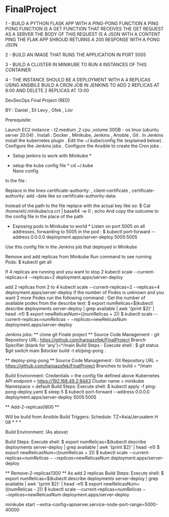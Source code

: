 # FinalProject

1 - BUILD A PYTHON FLASK APP WITH A PING-PONG FUNCTION
    A PING PONG FUNCTION IS A GET FUNCTION THAT RECEIVES THE GET
    REQUEST AS A SERVER
    THE BODY OF THIS REQUEST IS A JSON WITH A CONTENT PING
    THE FLAK APP SHROUD RETURNS A 200 RESPONSE WITH A PONG JSON

2 - BUILD AN IMAGE THAT RUNS THE APPLICATION IN PORT 5005

3 - BUILD A CLUSTER IN MINIKUBE TO RUN 4 INSTANCES OF THIS CONTAINER

4 - THE INSTANCE SHOULD BE A DEPLOYMENT WITH A 4 REPLICAS
    USING ANSIBILE BUILD A CRON JOB IN JENKINS TO ADD 2 REPLICAS AT
    8:00 AND DELETE 2 REPLICAS AT 13:00



DevSecOps  Final Project (RED)

BY : Daniel , Eli Levy , Ofek , Lior  


Prerequisite:

 Launch EC2 instance - t2.medium ,2 cpu ,volume 30GB - os  linux (ubuntu server 20.04) .
Install : Docker , Minikube, Jenkins , Ansible , Git .
In Jenkins install the kubernetes plugin .
Edit the ~/.kube/config file (explained below) .
Configure the Jenkins jobs .
Configure the Ansible to create the Cron jobs .





* Setup jenkins to work with Minikube  *

 * setup the kube config file *
cd ~/.kube  
Nano config 

In the file :

Replace  in the lines     certificate-authority:  ,  client-certificate  , certificate-authority:
add -date  like so  certificate-authority-data:
  
Instead of the path to the file replace with the actual key like so:
$ Cat  /home/eli/.minikube/ca.crt  | base64 -w 0 ; echo
And copy the outcome to the config file in the place of the path 

  * Exposing pods in Minikube to world   *
Listen on port 5005 on all addresses, forwarding to 5005 in the pod :
$ kubectl port-forward --address 0.0.0.0  deployment.apps/server-deploy  5005:5005

Use this config file in the Jenkins job that deployed in  Minikube 




Remove and add replicas from Minikube
Run command to see running Pods: 
$ kubectl get all

If  4 replicas are running  and you want to stop 2 
kubectl scale --current-replicas=4 --replicas=2 deployment.apps/server-deploy

add 2 replicas from 2 to 4
kubectl scale --current-replicas=2 --replicas=4 deployment.apps/server-deploy
if the number of Podes is unknown  and you want 2 more Podes
run the following command :
Get the number of available podes  from the describe text:
$ export numRelicas=$(kubectl describe deployments server-deploy | grep available | awk '{print $2}' | head -n1)
$ export newRelicasNum=$(($numRelicas + 2))
$ kubectl scale --current-replicas=$numRelicas --replicas=$newRelicasNum deployment.apps/server-deploy



Jenkins jobs:
**    clone git Finale project **
 Source Code Management - git
 Repository URL:  https://github.com/harpazofek/FinalProject
 Branch Specifier (blank for 'any')=*/main
Build Steps - Execute shell : $ git status  $git switch main $docker build -t eli/ping-pong .


**  deploy-ping-pong  **
Source Code Management : 
Git Repository URL = https://github.com/harpazofek/FinalProject
Branches to build = */main

Build Environment:
Credentials = the config file defined above
Kubernetes API endpoint =  https://192.168.49.2:8443
Cluster name = minikube
Namespace = default
Build Steps:
Execute shell:
$ kubectl apply -f ping-pong-deploy.yaml 
$ sleep 5
$ kubectl port-forward --address 0.0.0.0 deployment.apps/server-deploy 5005:5005 




** Add-2-replicas0800 **

Will be build from Ansible 
Build Triggers: Schedule:
TZ=Asia/Jerusalem
H 08 * * * 

Build Environment: (As above)

Build Steps:
Execute shell:
$ export numRelicas=$(kubectl describe deployments server-deploy | grep available | awk '{print $2}' | head -n1)
$ export newRelicasNum=$(($numRelicas + 2))
$ kubectl scale --current-replicas=$numRelicas --replicas=$newRelicasNum deployment.apps/server-deploy




** Remove-2-replicas1300 **
As add 2 replicas 
Build Steps:
Execute shell:
$ export numRelicas=$(kubectl describe deployments server-deploy | grep available | awk '{print $2}' | head -n1)
$ export newRelicasNum=$(($numRelicas - 2))
$ kubectl scale --current-replicas=$numRelicas --replicas=$newRelicasNum deployment.apps/server-deploy




minikube start --extra-config=apiserver.service-node-port-range=5000-40000